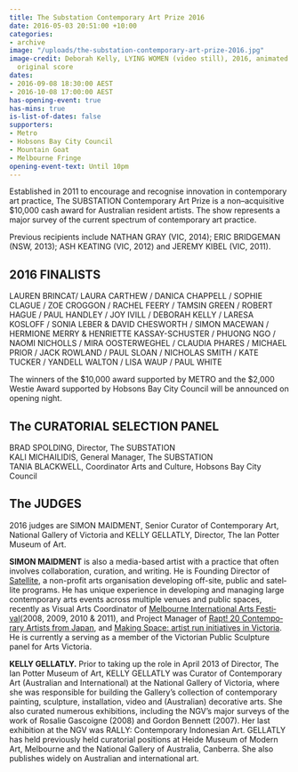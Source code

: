 ```yaml
---
title: The Substation Contemporary Art Prize 2016
date: 2016-05-03 20:51:00 +10:00
categories:
- archive
image: "/uploads/the-substation-contemporary-art-prize-2016.jpg"
image-credit: Deborah Kelly, LYING WOMEN (video still), 2016, animated collage with
  original score
dates:
- 2016-09-08 18:30:00 AEST
- 2016-10-08 17:00:00 AEST
has-opening-event: true
has-mins: true
is-list-of-dates: false
supporters:
- Metro
- Hobsons Bay City Council
- Mountain Goat
- Melbourne Fringe
opening-event-text: Until 10pm
---
```


Established in 2011 to encourage and recognise innovation in contemporary art practice, The SUBSTATION Contemporary Art Prize is a non–acquisitive $10,000 cash award for Australian resident artists.  The show represents a major survey of the current spectrum of contemporary art practice.

Previous recipients include NATHAN GRAY (VIC, 2014); ERIC BRIDGEMAN (NSW, 2013); ASH KEATING (VIC, 2012) and JEREMY KIBEL (VIC, 2011).

## 2016 FINALISTS

LAUREN BRINCAT/ LAURA CARTHEW / DANICA CHAPPELL / SOPHIE CLAGUE / ZOE CROGGON / RACHEL FEERY / TAMSIN GREEN / ROBERT HAGUE / PAUL HANDLEY / JOY IVILL / DEBORAH KELLY / LARESA KOSLOFF / SONIA LEBER & DAVID CHESWORTH / SIMON MACEWAN / HERMIONE MERRY & HENRIETTE KASSAY-SCHUSTER / PHUONG NGO / NAOMI NICHOLLS / MIRA OOSTERWEGHEL / CLAUDIA PHARES / MICHAEL PRIOR / JACK ROWLAND / PAUL SLOAN / NICHOLAS SMITH / KATE TUCKER / YANDELL WALTON / LISA WAUP / PAUL WHITE

The winners of the $10,000 award supported by METRO and the $2,000 Westie Award supported by Hobsons Bay City Council will be announced on opening night.

## The CURATORIAL SELECTION PANEL

BRAD SPOLDING, Director, The SUBSTATION  
KALI MICHAILIDIS, General Manager, The SUBSTATION  
TANIA BLACKWELL, Coordinator Arts and Culture, Hobsons Bay City Council

## The JUDGES

2016 judges are SIMON MAIDMENT, Senior Curator of Contemporary Art, National Gallery of Victoria and KELLY GELLATLY, Director, The Ian Potter Museum of Art.

**SIMON MAIDMENT** is also a media-based artist with a prac­tice that often involves col­lab­o­ra­tion, cura­tion, and writing. He is Found­ing Direc­tor of [Satel­lite](http://www.satellite.org.au/), a non-profit arts organ­i­sa­tion devel­op­ing off-site, pub­lic and satel­lite pro­grams. He has unique expe­ri­ence in devel­op­ing and man­ag­ing large con­tem­po­rary arts events across mul­ti­ple venues and pub­lic spaces, recently as Visual Arts Coor­di­na­tor of [Mel­bourne Inter­na­tional Arts Fes­ti­val](http://www.melbournefestival.com.au/)(2008, 2009, 2010 & 2011), and Project Man­ager of [Rapt! 20 Con­tem­po­rary Artists from Japan](http://www.simon-maidment.com/rapt-20-contemporary-artists-from-japan), and [Mak­ing Space: artist run ini­tia­tives in Vic­to­ria](http://www.simon-maidment.com/making-space-artist-run-initiatives-in-victoria). He is cur­rently a serv­ing as a mem­ber of the Vic­to­rian Pub­lic Sculp­ture panel for Arts Victoria.

**KELLY GELLATLY.** Prior to taking up the role in April 2013 of Director, The Ian Potter Museum of Art, KELLY GELLATLY was Curator of Contemporary Art (Australian and International) at the National Gallery of Victoria, where she was responsible for building the Gallery’s collection of contemporary painting, sculpture, installation, video and (Australian) decorative arts. She also curated numerous exhibitions, including the NGV’s major surveys of the work of Rosalie Gascoigne (2008) and Gordon Bennett (2007). Her last exhibition at the NGV was RALLY: Contemporary Indonesian Art. GELLATLY has held previously held curatorial positions at Heide Museum of Modern Art, Melbourne and the National Gallery of Australia, Canberra. She also publishes widely on Australian and international art.
